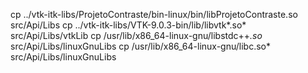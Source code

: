
cp ../vtk-itk-libs/ProjetoContraste/bin-linux/bin/libProjetoContraste.so src/Api/Libs
cp ../vtk-itk-libs/VTK-9.0.3-bin/lib/libvtk*.so* src/Api/Libs/vtkLib
cp /usr/lib/x86_64-linux-gnu/libstdc++*.so* src/Api/Libs/linuxGnuLibs
cp /usr/lib/x86_64-linux-gnu/libc.so* src/Api/Libs/linuxGnuLibs